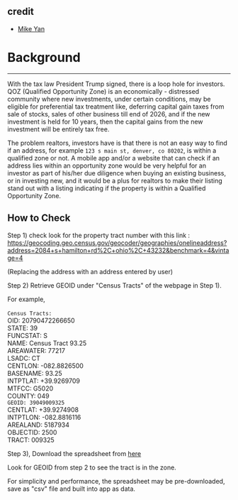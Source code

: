<!--  IDEA.md
      QOZ app
      Created by Mike Yan.
-->
## credit
- [Mike Yan](yan.mike@gmail.com)

Background
=======
---
With the tax law President Trump signed, there is a loop hole for investors. QOZ (Qualified Opportunity Zone) is an economically - distressed community where new investments, under certain conditions, may be eligible for preferential tax treatment like, deferring capital gain taxes from sale of stocks, sales of other business till end of 2026, and if the new investment is held for 10 years, then the capital gains from the new investment will be entirely tax free.
 
The problem realtors, investors have is that there is not an easy way to find if an address, for example `123 s main st, denver, co 80202`, is within a qualified zone or not. A mobile app and/or a website that can check if an address lies within an opportunity zone would be very helpful for an investor as part of his/her due diligence when buying an existing business, or in investing new, and it would be a plus for realtors to make their listing stand out with a listing indicating if the property is within a Qualified Opportunity Zone.
 
## How to Check
Step 1) check look for the property tract number with this link :
https://geocoding.geo.census.gov/geocoder/geographies/onelineaddress?address=2084+s+hamilton+rd%2C+ohio%2C+43232&benchmark=4&vintage=4
 
(Replacing the address with an address entered by user)
 
Step 2) Retrieve GEOID under "Census Tracts" of the webpage in Step 1).

For example, <br /><br />
```Census Tracts:```<br />
OID: 20790472266650<br />
STATE: 39<br />
FUNCSTAT: S<br />
NAME: Census Tract 93.25<br />
AREAWATER: 77217<br />
LSADC: CT<br />
CENTLON: -082.8826500<br />
BASENAME: 93.25<br />
INTPTLAT: +39.9269709<br />
MTFCC: G5020<br />
COUNTY: 049<br />
```GEOID: 39049009325```<br />
CENTLAT: +39.9274908<br />
INTPTLON: -082.8816116<br />
AREALAND: 5187934<br />
OBJECTID: 2500<br />
TRACT: 009325<br />
 
Step 3),  Download the spreadsheet from [here](https://www.cdfifund.gov/Documents/Designated%20QOZs.12.14.18.xlsx)
 
Look for GEOID from step 2 to see the tract is in the zone. 
 
For simplicity and performance, the spreadsheet may be pre-downloaded, save as "csv" file and built into app as data.